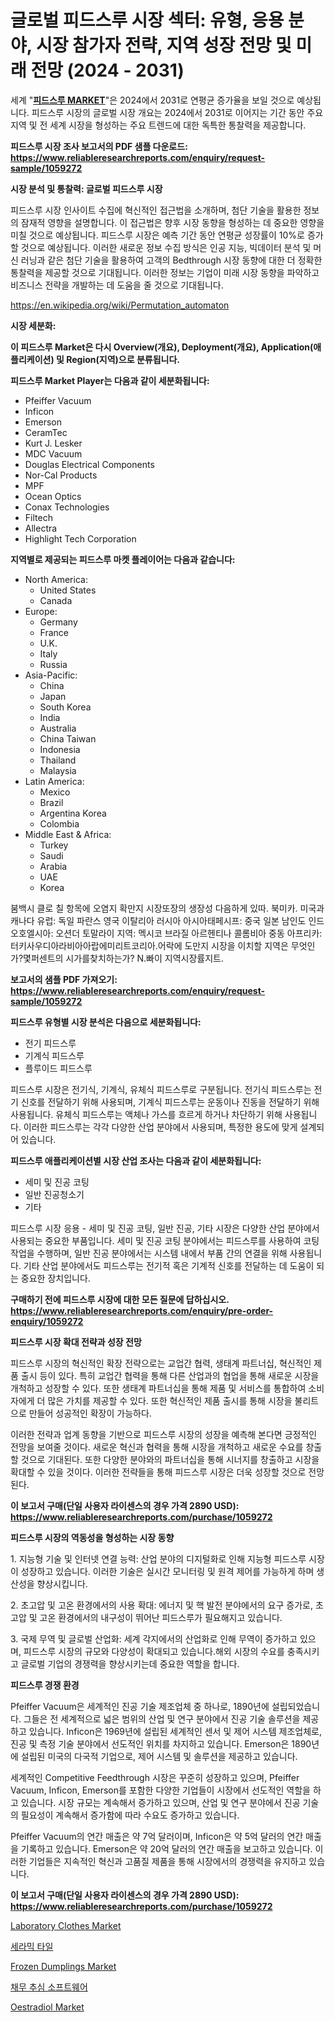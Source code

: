 <p><h1>글로벌 피드스루 시장 섹터: 유형, 응용 분야, 시장 참가자 전략, 지역 성장 전망 및 미래 전망 (2024 - 2031)</h1></p><p>세계 "<strong><a href="https://www.reliableresearchreports.com/feedthrough-r1059272">피드스루 MARKET</a></strong>"은 2024에서 2031로 연평균 증가율을 보일 것으로 예상됩니다. 피드스루 시장의 글로벌 시장 개요는 2024에서 2031로 이어지는 기간 동안 주요 지역 및 전 세계 시장을 형성하는 주요 트렌드에 대한 독특한 통찰력을 제공합니다.</p>
<p><strong>피드스루 시장 조사 보고서의 PDF 샘플 다운로드: <a href="https://www.reliableresearchreports.com/enquiry/request-sample/1059272">https://www.reliableresearchreports.com/enquiry/request-sample/1059272</a></strong></p>
<p><strong>시장 분석 및 통찰력: 글로벌 피드스루 시장</strong></p>
<p><p>피드스루 시장 인사이트 수집에 혁신적인 접근법을 소개하며, 첨단 기술을 활용한 정보의 잠재적 영향을 설명합니다. 이 접근법은 향후 시장 동향을 형성하는 데 중요한 영향을 미칠 것으로 예상됩니다. 피드스루 시장은 예측 기간 동안 연평균 성장률이 10%로 증가할 것으로 예상됩니다. 이러한 새로운 정보 수집 방식은 인공 지능, 빅데이터 분석 및 머신 러닝과 같은 첨단 기술을 활용하여 고객의 Bedthrough 시장 동향에 대한 더 정확한 통찰력을 제공할 것으로 기대됩니다. 이러한 정보는 기업이 미래 시장 동향을 파악하고 비즈니스 전략을 개발하는 데 도움을 줄 것으로 기대됩니다.</p></p>
<p><a href="%7CAUTHORITHY_DOMAIN_URL%7C">https://en.wikipedia.org/wiki/Permutation_automaton</a></p>
<p><strong>시장 세분화:</strong></p>
<p><strong>이 피드스루 Market은 다시 Overview(개요), Deployment(개요), Application(애플리케이션) 및 Region(지역)으로 분류됩니다.</strong></p>
<p><strong>피드스루 Market Player는 다음과 같이 세분화됩니다:</strong></p>
<p><ul><li>Pfeiffer Vacuum</li><li>Inficon</li><li>Emerson</li><li>CeramTec</li><li>Kurt J. Lesker</li><li>MDC Vacuum</li><li>Douglas Electrical Components</li><li>Nor-Cal Products</li><li>MPF</li><li>Ocean Optics</li><li>Conax Technologies</li><li>Filtech</li><li>Allectra</li><li>Highlight Tech Corporation</li></ul></p>
<p><strong>지역별로 제공되는 피드스루 마켓 플레이어는 다음과 같습니다:</strong></p>
<p><ul>
    <li>
        North America:
        <ul>
            <li>United States</li>
            <li>Canada</li>
        </ul>
    </li>
    <li>
        Europe:
        <ul>
            <li>Germany</li>
            <li>France</li>
            <li>U.K.</li>
            <li>Italy</li>
            <li>Russia</li>
        </ul>
    </li>
    <li>
        Asia-Pacific:
        <ul>
            <li>China</li>
            <li>Japan</li>
            <li>South Korea</li>
            <li>India</li>
            <li>Australia</li>
            <li>China Taiwan</li>
            <li>Indonesia</li>
            <li>Thailand</li>
            <li>Malaysia</li>
        </ul>
    </li>
    <li>
        Latin America:
        <ul>
            <li>Mexico</li>
            <li>Brazil</li>
            <li>Argentina Korea</li>
            <li>Colombia</li>
        </ul>
    </li>
    <li>
        Middle East & Africa:
        <ul>
            <li>Turkey</li>
            <li>Saudi</li>
            <li>Arabia</li>
            <li>UAE</li>
            <li>Korea</li>
        </ul>
    </li>
    </ul></p>
<p><p>붐백시 클로 칠 항목에 오염지 확만지 시장또장의 생장성 다음하게 있따. 북미카. 미국과 캐나다 유럽: 독일 파란스 영국 이탈리아 러시아 아시아태페시프: 중국 일본 남인도 인드오호엘시아: 오션더 토말라이 지역: 멕시코 브라질 아르헨티나 콜롬비아 중동 아프리카:터키사우디아라비아아랍에미리트코리아.어락에 도만지 시장을 이치할 지역은 무엇인가?몇퍼센트의 시가를찾치하는가? N.빠이 지역시장률지트.</p></p>
<p><strong>보고서의 샘플 PDF 가져오기: <a href="https://www.reliableresearchreports.com/enquiry/request-sample/1059272">https://www.reliableresearchreports.com/enquiry/request-sample/1059272</a></strong></p>
<p><strong>피드스루 유형별 시장 분석은 다음으로 세분화됩니다:</strong></p>
<p><ul><li>전기 피드스루</li><li>기계식 피드스루</li><li>플루이드 피드스루</li></ul></p>
<p><p>피드스루 시장은 전기식, 기계식, 유체식 피드스루로 구분됩니다. 전기식 피드스루는 전기 신호를 전달하기 위해 사용되며, 기계식 피드스루는 운동이나 진동을 전달하기 위해 사용됩니다. 유체식 피드스루는 액체나 가스를 흐르게 하거나 차단하기 위해 사용됩니다. 이러한 피드스루는 각각 다양한 산업 분야에서 사용되며, 특정한 용도에 맞게 설계되어 있습니다.</p></p>
<p><strong>피드스루 애플리케이션별 시장 산업 조사는 다음과 같이 세분화됩니다:</strong></p>
<p><ul><li>세미 및 진공 코팅</li><li>일반 진공청소기</li><li>기타</li></ul></p>
<p><p>피드스루 시장 응용 - 세미 및 진공 코팅, 일반 진공, 기타 시장은 다양한 산업 분야에서 사용되는 중요한 부품입니다. 세미 및 진공 코팅 분야에서는 피드스루를 사용하여 코팅 작업을 수행하며, 일반 진공 분야에서는 시스템 내에서 부품 간의 연결을 위해 사용됩니다. 기타 산업 분야에서도 피드스루는 전기적 혹은 기계적 신호를 전달하는 데 도움이 되는 중요한 장치입니다.</p></p>
<p><strong>구매하기 전에 피드스루 시장에 대한 모든 질문에 답하십시오. <a href="https://www.reliableresearchreports.com/enquiry/pre-order-enquiry/1059272">https://www.reliableresearchreports.com/enquiry/pre-order-enquiry/1059272</a></strong></p>
<p><strong>피드스루 시장 확대 전략과 성장 전망</strong></p>
<p><p>피드스루 시장의 혁신적인 확장 전략으로는 교업간 협력, 생태계 파트너십, 혁신적인 제품 출시 등이 있다. 특히 교업간 협력을 통해 다른 산업과의 협업을 통해 새로운 시장을 개척하고 성장할 수 있다. 또한 생태계 파트너십을 통해 제품 및 서비스를 통합하여 소비자에게 더 많은 가치를 제공할 수 있다. 또한 혁신적인 제품 출시를 통해 시장을 불리트으로 만들어 성공적인 확장이 가능하다.</p><p>이러한 전략과 업계 동향을 기반으로 피드스루 시장의 성장을 예측해 본다면 긍정적인 전망을 보여줄 것이다. 새로운 혁신과 협력을 통해 시장을 개척하고 새로운 수요를 창출할 것으로 기대된다. 또한 다양한 분야와의 파트너십을 통해 시너지를 창출하고 시장을 확대할 수 있을 것이다. 이러한 전략들을 통해 피드스루 시장은 더욱 성장할 것으로 전망된다.</p></p>
<p><strong>이 보고서 구매(단일 사용자 라이센스의 경우 가격 2890 USD): <a href="https://www.reliableresearchreports.com/purchase/1059272">https://www.reliableresearchreports.com/purchase/1059272</a></strong></p>
<p><strong>피드스루 시장의 역동성을 형성하는 시장 동향</strong></p>
<p><p>1. 지능형 기술 및 인터넷 연결 능력: 산업 분야의 디지털화로 인해 지능형 피드스루 시장이 성장하고 있습니다. 이러한 기술은 실시간 모니터링 및 원격 제어를 가능하게 하며 생산성을 향상시킵니다.</p><p>2. 초고압 및 고온 환경에서의 사용 확대: 에너지 및 핵 발전 분야에서의 요구 증가로, 초고압 및 고온 환경에서의 내구성이 뛰어난 피드스루가 필요해지고 있습니다.</p><p>3. 국제 무역 및 글로벌 산업화: 세계 각지에서의 산업화로 인해 무역이 증가하고 있으며, 피드스루 시장의 규모와 다양성이 확대되고 있습니다.해외 시장의 수요를 충족시키고 글로벌 기업의 경쟁력을 향상시키는데 중요한 역할을 합니다.</p></p>
<p><strong>피드스루 경쟁 환경</strong></p>
<p><p>Pfeiffer Vacuum은 세계적인 진공 기술 제조업체 중 하나로, 1890년에 설립되었습니다. 그들은 전 세계적으로 넓은 범위의 산업 및 연구 분야에서 진공 기술 솔루션을 제공하고 있습니다. Inficon은 1969년에 설립된 세계적인 센서 및 제어 시스템 제조업체로, 진공 및 측정 기술 분야에서 선도적인 위치를 차지하고 있습니다. Emerson은 1890년에 설립된 미국의 다국적 기업으로, 제어 시스템 및 솔루션을 제공하고 있습니다.</p><p>세계적인 Competitive Feedthrough 시장은 꾸준히 성장하고 있으며, Pfeiffer Vacuum, Inficon, Emerson를 포함한 다양한 기업들이 시장에서 선도적인 역할을 하고 있습니다. 시장 규모는 계속해서 증가하고 있으며, 산업 및 연구 분야에서 진공 기술의 필요성이 계속해서 증가함에 따라 수요도 증가하고 있습니다.</p><p>Pfeiffer Vacuum의 연간 매출은 약 7억 달러이며, Inficon은 약 5억 달러의 연간 매출을 기록하고 있습니다. Emerson은 약 20억 달러의 연간 매출을 보고하고 있습니다. 이러한 기업들은 지속적인 혁신과 고품질 제품을 통해 시장에서의 경쟁력을 유지하고 있습니다.</p></p>
<p><strong>이 보고서 구매(단일 사용자 라이센스의 경우 가격 2890 USD): <a href="https://www.reliableresearchreports.com/purchase/1059272">https://www.reliableresearchreports.com/purchase/1059272</a></strong></p>
<p><p><a href="https://github.com/ksleyeze/Market-Research-Report-List-1/blob/main/laboratory-clothes-market.md">Laboratory Clothes Market</a></p><p><a href="https://github.com/Nicolasrown5/Market-Research-Report-List-2/blob/main/301933678447.md">세라믹 타일</a></p><p><a href="https://medium.com/@fosterfahey1016/comprehensive-analysis-of-the-global-frozen-dumplings-market-growth-trends-market-forecasts-0c20ce78e85f">Frozen Dumplings Market</a></p><p><a href="https://github.com/shampaakter36/Market-Research-Report-List-2/blob/main/270660378448.md">채무 추심 소프트웨어</a></p><p><a href="https://github.com/dylanObrien626/Market-Research-Report-List-1/blob/main/oestradiol-market.md">Oestradiol Market</a></p></p>